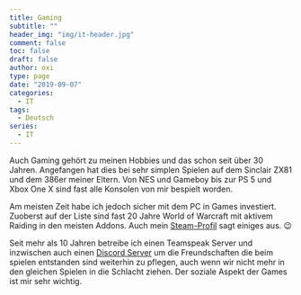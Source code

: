 ```yaml
---
title: Gaming
subtitle: ""
header_img: "img/it-header.jpg"
comment: false
toc: false
draft: false
author: oxi
type: page
date: "2019-09-07"
categories:
  - IT
tags:
  - Deutsch
series:
  - IT
---
```

Auch Gaming gehört zu meinen Hobbies und das schon seit über 30 Jahren. Angefangen hat dies bei sehr simplen Spielen auf dem Sinclair ZX81 und dem 386er meiner Eltern. Von NES und Gameboy bis zur PS 5 und Xbox One X sind fast alle Konsolen von mir bespielt worden.

Am meisten Zeit habe ich jedoch sicher mit dem PC in Games investiert. Zuoberst auf der Liste sind fast 20 Jahre World of Warcraft mit aktivem Raiding in den meisten Addons. Auch mein [Steam-Profil](https://steamcommunity.com/id/oxivanisher/) sagt einiges aus. 😉

Seit mehr als 10 Jahren betreibe ich einen Teamspeak Server und inzwischen auch einen [Discord Server](https://discord.gg/Jg8GPQ9) um die Freundschaften die beim spielen entstanden sind weiterhin zu pflegen, auch wenn wir nicht mehr in den gleichen Spielen in die Schlacht ziehen. Der soziale Aspekt der Games ist mir sehr wichtig.

